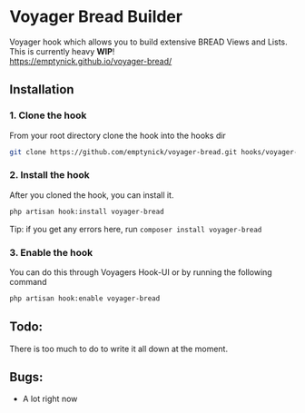 # Voyager Bread Builder
Voyager hook which allows you to build extensive BREAD Views and Lists.
This is currently heavy **WIP**!  
https://emptynick.github.io/voyager-bread/

## Installation

### 1. Clone the hook
From your root directory clone the hook into the hooks dir
```bash
git clone https://github.com/emptynick/voyager-bread.git hooks/voyager-bread
```
### 2. Install the hook
After you cloned the hook, you can install it.
```bash
php artisan hook:install voyager-bread
```
Tip: if you get any errors here, run `composer install voyager-bread`
### 3. Enable the hook
You can do this through Voyagers Hook-UI or by running the following command
```bash
php artisan hook:enable voyager-bread
```

## Todo:
There is too much to do to write it all down at the moment.

## Bugs:
- A lot right now
